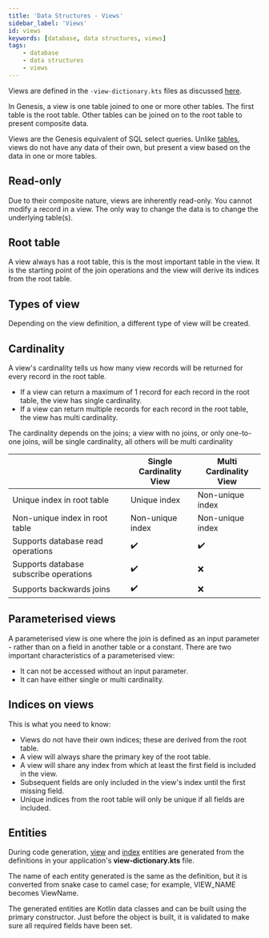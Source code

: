 ```yaml
---
title: 'Data Structures - Views'
sidebar_label: 'Views'
id: views
keywords: [database, data structures, views]
tags:
    - database
    - data structures
    - views
---
```




Views are defined in the `-view-dictionary.kts` files as discussed 
[here](../../../database/fields-tables-views/views/).

In Genesis, a view is one table joined to one or more other tables. The first table is the root table. Other tables can be joined on to the root table to present composite data. 

Views are the Genesis equivalent of SQL select queries. Unlike [tables](../../../database/data-types/table-entities/), views do not have any data of their own, but present a view based on the data in one or more tables. 

## Read-only

Due to their composite nature, views are inherently read-only. You cannot modify a record in a view. The only way
to change the data is to change the underlying table(s). 

## Root table

A view always has a root table, this is the most important table in the view. It is the starting point of the join
operations and the view will derive its indices from the root table.

## Types of view

Depending on the view definition, a different type of view will be created.

## Cardinality

A view's cardinality tells us how many view records will be returned for every record in the root table. 

- If a view can return a maximum of 1 record for each record in the root table, the view has single cardinality. 
- If a view can return multiple records for each record in the root table, the view has multi cardinality. 

The cardinality depends on the joins; a view with no joins, or only one-to-one joins, will be single 
cardinality, all others will be multi cardinality

|                                        | Single Cardinality <br/>  View | Multi Cardinality<br/> View |
|----------------------------------------|--------------------------------|-----------------------------|
| Unique index in root table             | Unique index                   | Non-unique index            |
| Non-unique index in root table         | Non-unique index               | Non-unique index            |
| Supports database read operations      | ✔️                             | ✔️                          |
| Supports database subscribe operations | ✔️                             | ❌                           |
| Supports backwards joins               | ✔️                             | ❌                           |

## Parameterised views

A parameterised view is one where the join is defined as an input parameter - rather than on a field in another table or a constant. 
There are two important characteristics of a parameterised view:
- It can not be accessed without an input parameter.
- It can have either single or multi cardinality.

## Indices on views

This is what you need to know:

- Views do not have their own indices; these are derived from the root table. 
- A view will always share the primary key of the root table.
- A view will share any index from which at least the first field is included in the view. 
- Subsequent fields are only included in the view's index until the first missing field. 
- Unique indices from the root table will only be unique if all fields are included.

## Entities

During code generation, [view](../../../database/data-types/views-entities/) and [index](../../../database/data-types/index-entities/) entities are generated from the definitions in your application's **view-dictionary.kts** file. 

The name of each entity generated is the same as the definition, but it is converted from snake case to camel case; for example, VIEW_NAME becomes ViewName.

The generated entities are Kotlin data classes and can be built using the primary constructor. Just before the object is built, it is validated to make sure all required fields have been set.
 